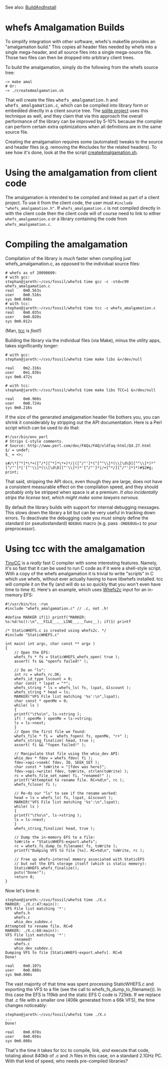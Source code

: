 

See also: [BuildAndInstall](BuildAndInstall.md)

# whefs Amalgamation Builds #

To simplify integration with other software, whefs's makefile provides an "amalgamation build." This copies all header files needed by whefs into a single mega-header, and all source files into a single mega-source file. Those two files can then be dropped into arbitrary client trees.

To build the amalgamation, simply do the following from the whefs source tree:

```
~> make amal
# Or:
~> ./createAmalgamation.sh
```

That will create the files <tt>whefs_amalgamation.h</tt> and <tt>whefs_amalgamation.c</tt>, which can be compiled into library form or embedded directly in a client source tree. The [sqlite project](http://sqlite.org) uses this technique as well, and they claim that via this approach the overall performance of the library can be improved by 5-10% because the compiler can perform certain extra optimizations when all definitions are in the same source file.

Creating the amalgamation requires some (automated) tweaks to the source and header files (e.g. removing the #includes for the related headers). To see how it's done, look at the the script [createAmalgamation.sh](http://code.google.com/p/whefs/source/browse/trunk/createAmalgamation.sh).

# Using the amalgamation from client code #

The amalgamation is intended to be compiled and linked as part of a client project. To use it from the client code, the user must `#include "whefs_amalgamation.h"`. If `whefs_amalgamation.c` is not compiled directly in with the client code then the client code will of course need to link to either `whefs_amalgamation.o` or a library containing the code from `whefs_amalgamation.c`.

# Compiling the amalgamation #

Compilation of the library is <em>much</em> faster when compiling just whefs\_amalgamation.c, as opposed to the individual source files:

```
# whefs as of 20090609:
# with gcc:
stephan@jareth:~/cvs/fossil/whefs$ time gcc -c -std=c99 whefs_amalgamation.c
real	0m0.563s
user	0m0.516s
sys	0m0.048s
# with tcc:
stephan@jareth:~/cvs/fossil/whefs$ time tcc -c whefs_amalgamation.c  
real	0m0.035s
user	0m0.020s
sys	0m0.012s
```

(Man, [tcc](http://bellard.org/tcc/) is <em>fast</em>!)

Building the library via the individual files (via Make), minus the utility apps, takes significantly longer:

```
# with gcc:
stephan@jareth:~/cvs/fossil/whefs$ time make libs &>/dev/null

real	0m2.316s
user	0m1.836s
sys	0m0.472s

# with tcc:
stephan@jareth:~/cvs/fossil/whefs$ time make libs TCC=1 &>/dev/null

real	0m0.960s
user	0m0.724s
sys	0m0.216s
```

If the size of the generated amalgamation header file bothers you, you can shrink it considerably by stripping out the API documentation. Here is a Perl script which can be used to do that:

```
#!/usr/bin/env perl
# Strips C-style comments.
# Source: http://www.perl.com/doc/FAQs/FAQ/oldfaq-html/Q4.27.html
$/ = undef;
$_ = <>; 

s#/\*[^*]*\*+([^/*][^*]*\*+)*/|([^/"']*("[^"\\]*(\\[\d\D][^"\\]*)*"[^/"']*|'[^'\\]*(\\[\d\D][^'\\]*)*'[^/"']*|/+[^*/][^/"']*)*)#$2#g;
print;
```

That said, stripping the API docs, even though they are large, does not have a consistent measurable effect on the compilation speed, and they should probably only be stripped when space is at a premium. _It also incidentally strips the license text, which might make some lawyers nervous._

By default the library builds with support for internal debugging messages. This slows down the library a bit but can be very useful in tracking down errors. To deactivate the debugging code you must simply define the standard (or pseudostandard) `NDEBUG` macro (e.g. pass `-DNDEBUG=1` to your preprocessor).


# Using tcc with the amalgamation #

[TinyCC](http://bellard.org/tcc/) is a <em>really</em> fast C compiler with some interesting features. Namely, it's so fast that it can be used to run C code as if it were a shell-style script. With a copy of the whefs amalgamation it is trivial to write "scripts" in C which use whefs, without ever actually having to have libwhefs installed. tcc will compile it on the fly (and will do so so quickly that you won't even have time to time it). Here's an example, which uses [Whefs2c](Whefs2c.md) input for an in-memory EFS:

```
#!/usr/bin/tcc -run
#include "whefs_amalgamation.c" // .c, not .h!

#define MARKER if(1) printf("MARKER: %s:%d:%s():\n",__FILE__,__LINE__,__func__); if(1) printf

/* StaticWHEFS.c is created using whefs2c. */
#include "StaticWHEFS.c"

int main( int argc, char const ** argv )
{
    // Open the EFS:
    whefs_fs * fs = StaticWHEFS_whefs_open( true );
    assert( fs && "openfs failed!" );

    // Do an "ls":
    int rc = whefs_rc.OK;
    whefs_id_type lscount = 0;
    char const * lspat = "*";
    whefs_string * ls = whefs_ls( fs, lspat, &lscount );
    whefs_string * head = ls;
    MARKER("VFS File list matching '%s':\n",lspat);
    char const * openMe = 0;
    while( ls )
    {
	printf("\t%s\n", ls->string );
	if( ! openMe ) openMe = ls->string;
	ls = ls->next;
    }
    // Open the first file we found:
    whefs_file * fi =  whefs_fopen( fs, openMe, "r+" );
    whefs_string_finalize( head, true );
    assert( fi && "fopen failed!" );

    // Manipulate that file using the whio_dev API:
    whio_dev * fdev = whefs_fdev( fi );
    fdev->api->seek( fdev, 30, SEEK_SET );
    char const * toWrite = "[fdev was here]";
    fdev->api->write( fdev, toWrite, strlen(toWrite) );
    rc = whefs_file_set_name( fi, "renamed!" );
    printf("Attempted to rename file. RC=%d\n", rc );
    whefs_fclose( fi );

    // Re-do our "ls" to see if the rename worked:
    head = ls = whefs_ls( fs, lspat, &lscount );
    MARKER("VFS File list matching '%s':\n",lspat);
    while( ls )
    {
	printf("\t%s\n", ls->string );
	ls = ls->next;
    }
    whefs_string_finalize( head, true );

    // Dump the in-memory EFS to a file:
    toWrite = "StaticWHEFS-export.whefs";
    rc = whefs_fs_dump_to_filename( fs, toWrite );
    printf("Dumping VFS to file [%s]. RC=%d\n", toWrite, rc );

    // Free up whefs-internal memory associated with StaticEFS
    // but not the EFS storage itself (which is static memory):
    StaticWHEFS_whefs_finalize();
    puts("Done!");
    return 0;
}
```

Now let's time it:
```
stephan@jareth:~/cvs/fossil/whefs$ time ./X.c
MARKER: ./X.c:47:main():
VFS File list matching '*':
	whefs.h
	whefs.c
	whio_dev_subdev.c
Attempted to rename file. RC=0
MARKER: ./X.c:68:main():
VFS File list matching '*':
	renamed!
	whefs.c
	whio_dev_subdev.c
Dumping VFS to file [StaticWHEFS-export.whefs]. RC=0
Done!

real	0m0.107s
user	0m0.088s
sys	0m0.000s
```

The vast majority of that time was spent processing StaticWHEFS.c and exporting the VFS to a file (see the call to whefs\_fs\_dump\_to\_filename()). In this case the EFS is 119kb and the static EFS C code is 725kb. If we replace that .c file with a smaller one (406k generated from a 66k VFS), the time changes noticeably:

```
stephan@jareth:~/cvs/fossil/whefs$ time ./X.c
...
Done!

real	0m0.078s
user	0m0.056s
sys	0m0.008s
```

That's the time it takes for tcc to compile, link, <em>and</em> execute that code, totaling about 840kb of .c and .h files in this case, on a standard 2.1GHz PC. With that kind of speed, who needs pre-compiled libraries?